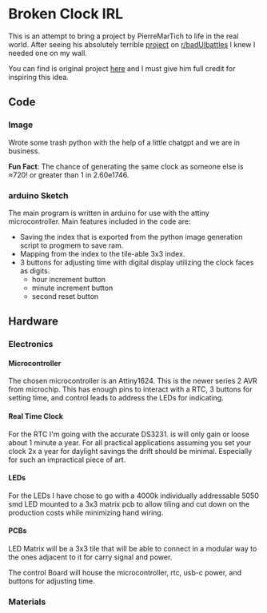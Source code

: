 # Broken Clock IRL

This is an attempt to bring a project by PierreMarTich to life in the real world. After seeing his absolutely terrible [project](https://www.reddit.com/r/badUIbattles/comments/r3q1tl/they_say_that_even_a_broken_clock_is_right_twice/) on [r/badUIbattles](https://www.reddit.com/r/badUIbattles/) I knew I needed one on my wall. 

You can find is original project [here](https://github.com/PierreMarTich/Broken_clock) and I must give him full credit for inspiring this idea.

## Code

### Image
Wrote some trash python with the help of a little chatgpt and we are in business.

**Fun Fact**: The chance of generating the same clock as someone else is ≈720! or greater than 1 in 2.60e1746.  
### arduino Sketch 
The main program is written in arduino for use with the attiny microcontroller. Main features included in the code are:
- Saving the index that is exported from the python image generation script to progmem to save ram.
- Mapping from the index to the tile-able 3x3 index.
- 3 buttons for adjusting time with digital display utilizing the clock faces as digits.
  - hour increment button
  - minute increment button
  - second reset button
## Hardware

### Electronics
#### Microcontroller
The chosen microcontroller is an Attiny1624. This is the newer series 2 AVR from microchip. This has enough pins to interact with a RTC, 3 buttons for setting time, and control leads to address the LEDs for indicating.
#### Real Time Clock
For the RTC I'm going with the accurate DS3231. is will only gain or loose about 1 minute a year. For all practical applications assuming you set your clock 2x a year for daylight savings the drift should be minimal. Especially for such an impractical piece of art. 
#### LEDs
For the LEDs I have chose to go with a 4000k individually addressable 5050 smd LED mounted to a 3x3 matrix pcb to allow tiling and cut down on the production costs while minimizing hand wiring.
#### PCBs
LED Matrix will be a 3x3 tile that will be able to connect in a modular way to the ones adjacent to it for carry signal and power.

The control Board will house the microcontroller, rtc, usb-c power, and buttons for adjusting time.

### Materials



